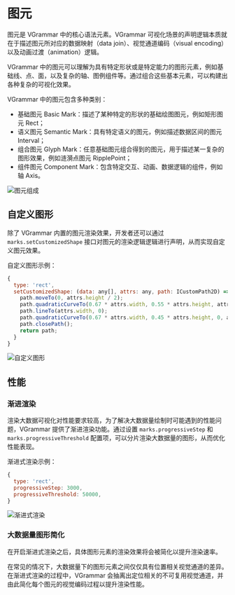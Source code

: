 # 图元

图元是 VGrammar 中的核心语法元素。VGrammar 可视化场景的声明逻辑本质就在于描述图元所对应的数据映射（data join）、视觉通道编码（visual encoding）以及动画过渡（animation）逻辑。

VGrammar 中的图元可以理解为具有特定形状或是特定能力的图形元素，例如基础线、点、面，以及复杂的轴、图例组件等。通过组合这些基本元素，可以构建出各种复杂的可视化效果。

VGrammar 中的图元包含多种类别：

- 基础图元 Basic Mark：描述了某种特定的形状的基础绘图图元，例如矩形图元 Rect；
- 语义图元 Semantic Mark：具有特定语义的图元，例如描述数据区间的图元 Interval；
- 组合图元 Glyph Mark：任意基础图元组合得到的图元，用于描述某一复杂的图形效果，例如涟漪点图元 RipplePoint；
- 组件图元 Component Mark：包含特定交互、动画、数据逻辑的组件，例如轴 Axis。

![图元组成](待补充)

## 自定义图形

除了 VGrammar 内置的图元渲染效果，开发者还可以通过 `marks.setCustomizedShape` 接口对图元的渲染逻辑逻辑进行声明，从而实现自定义图元效果。

自定义图形示例：

```js
{
  type: 'rect',
  setCustomizedShape: (data: any[], attrs: any, path: ICustomPath2D) => {
    path.moveTo(0, attrs.height / 2);
    path.quadraticCurveTo(0.67 * attrs.width, 0.55 * attrs.height, attrs.width, attrs.height);
    path.lineTo(attrs.width, 0);
    path.quadraticCurveTo(0.67 * attrs.width, 0.45 * attrs.height, 0, attrs.height / 2);
    path.closePath();
    return path;
  }
}
```

![自定义图形](TODO)

## 性能

### 渐进渲染

渲染大数据可视化对性能要求较高，为了解决大数据量绘制时可能遇到的性能问题，VGrammar 提供了渐进渲染功能。通过设置 `marks.progressiveStep` 和 `marks.progressiveThreshold` 配置项，可以分片渲染大数据量的图形，从而优化性能表现。

渐进式渲染示例：

```js
{
  type: 'rect',
  progressiveStep: 3000,
  progressiveThreshold: 50000,
}
```

![渐进式渲染](TODO)

### 大数据量图形简化

在开启渐进式渲染之后，具体图形元素的渲染效果将会被简化以提升渲染速率。

在常见的情况下，大数据量下的图形元素之间仅仅具有位置相关视觉通道的差异。在渐进式渲染的过程中，VGrammar 会抽离出定位相关的不可复用视觉通道，并由此简化每个图元的视觉编码过程以提升渲染性能。
